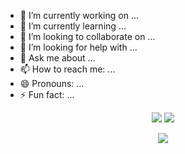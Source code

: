 - 🔭 I’m currently working on ...
- 🌱 I’m currently learning ...
- 👯 I’m looking to collaborate on ...
- 🤔 I’m looking for help with ...
- 💬 Ask me about ...
- 📫 How to reach me: ...
- 😄 Pronouns: ...
- ⚡ Fun fact: ...

<p align = "center">
  <img src = "https://github-readme-stats.vercel.app/api?username=Tendo33&count_private=true&show_icons=true&theme=tokyonight&line_height=27">
  <img src = "https://github-readme-stats.vercel.app/api/top-langs/?username=Tendo33&theme=tokyonight&line_height=27">
</p>

<p align = "center">
 <img src="https://activity-graph.herokuapp.com/graph?username=wangscaler&theme=react-dark">
</p>
